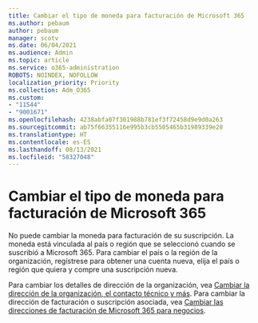 ```yaml
---
title: Cambiar el tipo de moneda para facturación de Microsoft 365
ms.author: pebaum
author: pebaum
manager: scotv
ms.date: 06/04/2021
ms.audience: Admin
ms.topic: article
ms.service: o365-administration
ROBOTS: NOINDEX, NOFOLLOW
localization_priority: Priority
ms.collection: Adm_O365
ms.custom:
- "11544"
- "9001671"
ms.openlocfilehash: 4238abfa07f301988b781ef3f72458d9e9d0a263
ms.sourcegitcommit: ab75f66355116e995b3cb5505465b31989339e28
ms.translationtype: HT
ms.contentlocale: es-ES
ms.lasthandoff: 08/13/2021
ms.locfileid: "58327048"
---
```

# <a name="change-your-microsoft-365-billing-currency"></a>Cambiar el tipo de moneda para facturación de Microsoft 365

No puede cambiar la moneda para facturación de su suscripción. La moneda está vinculada al país o región que se seleccionó cuando se suscribió a Microsoft 365. Para cambiar el país o la región de la organización, regístrese para obtener una cuenta nueva, elija el país o región que quiera y compre una suscripción nueva. 

Para cambiar los detalles de dirección de la organización, vea [Cambiar la dirección de la organización, el contacto técnico y más](https://docs.microsoft.com/microsoft-365/admin/manage/change-address-contact-and-more). Para cambiar la dirección de facturación o suscripción asociada, vea [Cambiar las direcciones de facturación de Microsoft 365 para negocios](https://docs.microsoft.com/microsoft-365/commerce/billing-and-payments/change-your-billing-addresses). 